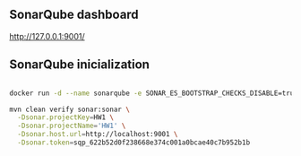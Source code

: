 ## SonarQube dashboard

http://127.0.0.1:9001/

## SonarQube inicialization

```bash

docker run -d --name sonarqube -e SONAR_ES_BOOTSTRAP_CHECKS_DISABLE=true -p 9000:9000 sonarqube:latest

mvn clean verify sonar:sonar \
  -Dsonar.projectKey=HW1 \
  -Dsonar.projectName='HW1' \
  -Dsonar.host.url=http://localhost:9001 \
  -Dsonar.token=sqp_622b52d0f238668e374c001a0bcae40c7b952b1b